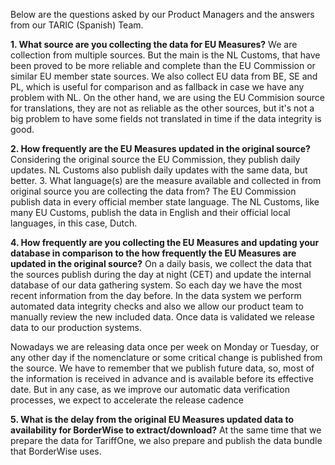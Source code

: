 Below are the questions asked by our Product Managers and the answers from our TARIC (Spanish) Team.

**1.	What source are you collecting the data for EU Measures?**
We are collection from multiple sources. But the main is the NL Customs, that have been proved to be more reliable and complete than the EU Commission or similar EU member state sources. We also collect EU data from BE, SE and PL, which is useful for comparison and as fallback in case we have any problem with NL. On the other hand, we are using the EU Commision source for translations, they are not as reliable as the other sources, but it's not a big problem to have some fields not translated in time if the data integrity is good.

**2.	How frequently are the EU Measures updated in the original source?**
Considering the original source the EU Commission, they publish daily updates. NL Customs also publish daily updates with the same data, but better.
3.	What language(s) are the measure available and collected in from original source you are collecting the data from?
The EU Commission publish data in every official member state language. The NL Customs, like many EU Customs, publish the data in English and their official local languages, in this case, Dutch.

**4.	How frequently are you collecting the EU Measures and updating your database in comparison to the how frequently the EU Measures are updated in the original source?**
On a daily basis, we collect the data that the sources publish during the day at night (CET) and update the internal database of our data gathering system. So each day we have the most recent information from the day before. In the data system we perform automated data integrity checks and also we allow our product team to manually review the new included data. Once data is validated we release data to our production systems.

Nowadays we are releasing data once per week on Monday or Tuesday, or any other day if the nomenclature or some critical change is published from the source. We have to remember that we publish future data, so, most of the information is received in advance and is available before its effective date. But in any case, as we improve our automatic data verification processes, we expect to accelerate the release cadence

**5.	What is the delay from the original EU Measures updated data to availability for BorderWise to extract/download?**
At the same time that we prepare the data for TariffOne, we also prepare and publish the data bundle that BorderWise uses.
